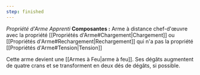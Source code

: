 ```yaml
---
step: finished
---
```

_Propriété d'Arme Apprenti_
__Composantes :__ Arme à distance chef-d'œuvre avec la propriété [[Propriétés d'Arme#Chargement|Chargement]] ou [[Propriétés d'Arme#Rechargement|Rechargement]] qui n'a pas la propriété [[Propriétés d'Arme#Tension|Tension]]

Cette arme devient une [[Armes à Feu|arme à feu]]. Ses dégâts augmentent de quatre crans et se transforment en deux dés de dégâts, si possible.